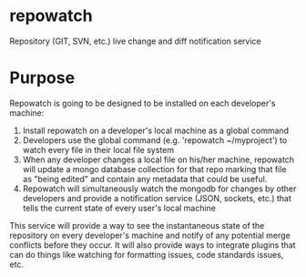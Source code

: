 repowatch
=========

Repository (GIT, SVN, etc.) live change and diff notification service

Purpose
=======

Repowatch is going to be designed to be installed on each developer's machine:

1) Install repowatch on a developer's local machine as a global command
2) Developers use the global command (e.g. 'repowatch ~/myproject') to watch every file in their local file system
3) When any developer changes a local file on his/her machine, repowatch will update a mongo database collection for that repo marking that file as "being edited" and contain any metadata that could be useful.
4) Repowatch will simultaneously watch the mongodb for changes by other developers and provide a notification service (JSON, sockets, etc.) that tells the current state of every user's local machine

This service will provide a way to see the instantaneous state of the repository on every developer's machine and notify of any potential merge conflicts before they occur. It will also provide ways to integrate plugins that can do things like watching for formatting issues, code standards issues, etc.
